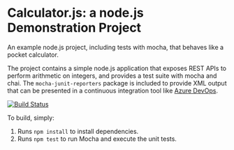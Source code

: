 Calculator.js: a node.js Demonstration Project
==============================================
An example node.js project, including tests with mocha, that behaves like
a pocket calculator.

The project contains a simple node.js application that exposes REST APIs
to perform arithmetic on integers, and provides a test suite with mocha
and chai.  The `mocha-junit-reporters` package is included to provide XML
output that can be presented in a continuous integration tool like
[Azure DevOps](https://azure.com/devops).

[![Build Status](https://dev.azure.com/v-zonz/NC/_apis/build/status/eaglezzb.calculator?branchName=master)](https://dev.azure.com/v-zonz/NC/_build/latest?definitionId=1?branchName=master)

To build, simply:

1. Runs `npm install` to install dependencies.
2. Runs `npm test` to run Mocha and execute the unit tests.

